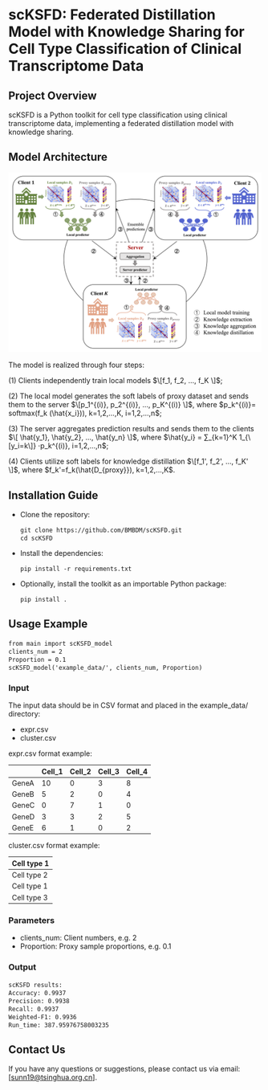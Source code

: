 # scKSFD: Federated Distillation Model with Knowledge Sharing for Cell Type Classification of Clinical Transcriptome Data

## Project Overview
scKSFD is a Python toolkit for cell type classification using clinical transcriptome data, implementing a federated distillation model with knowledge sharing. 

## Model Architecture
![The Model Architecture of scKSFD](https://github.com/BMBDM/scKSFD/blob/main/scKSFD_model.png)

The model is realized through four steps: 

(1) Clients independently train local models $\[f_1, f_2, ..., f_K \]$; 

(2) The local model generates the soft labels of proxy dataset and sends them to the server $\[p_1^{(i)}, p_2^{(i)}, ..., p_K^{(i)} \]$, where $p_k^{(i)}= softmax(f_k (\hat{x_i})), k=1,2,...,K, i=1,2,...,n$; 

(3) The server aggregates prediction results and sends them to the clients $\[ \hat{y_1}, \hat{y_2}, ..., \hat{y_n} \]$, where $\hat{y_i} = ∑_{k=1}^K 1_{\[y_i=k\]} ⋅p_k^{(i)}, i=1,2,...,n$; 

(4) Clients utilize soft labels for knowledge distillation $\[f_1', f_2', ..., f_K' \]$, where $f_k'=f_k(\hat{D_{proxy}}), k=1,2,...,K$. 
 
## Installation Guide
- Clone the repository:
  ```
  git clone https://github.com/BMBDM/scKSFD.git
  cd scKSFD
  ```
- Install the dependencies:
  ```
  pip install -r requirements.txt
  ```
- Optionally, install the toolkit as an importable Python package:
  ```
  pip install .
  ```
  
## Usage Example
  ```
  from main import scKSFD_model
  clients_num = 2
  Proportion = 0.1
  scKSFD_model('example_data/', clients_num, Proportion)
  ```
### Input
The input data should be in CSV format and placed in the example_data/ directory:
- expr.csv
- cluster.csv

expr.csv format example:

|             | Cell_1 | Cell_2 | Cell_3 | Cell_4 |
|-------------|--------|--------|--------|--------|
| GeneA       |   10   |   0    |   3    |   8    |
| GeneB       |   5    |   2    |   0    |   4    |
| GeneC       |   0    |   7    |   1    |   0    |
| GeneD       |   3    |   3    |   2    |   5    |
| GeneE       |   6    |   1    |   0    |   2    |

cluster.csv format example:

| Cell type 1       |
|-------------      |
| Cell type 2       |
| Cell type 1       |
| Cell type 3       |


### Parameters
- clients_num: Client numbers, e.g. 2
- Proportion: Proxy sample proportions, e.g. 0.1

### Output
  ```
  scKSFD results:       	
  Accuracy: 0.9937        	
  Precision: 0.9938        	
  Recall: 0.9937       		
  Weighted-F1: 0.9936        	
  Run_time: 387.95976758003235 
  ``` 

## Contact Us
If you have any questions or suggestions, please contact us via email: [sunn19@tsinghua.org.cn].
